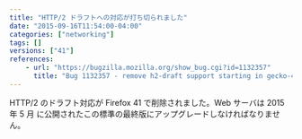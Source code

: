 ```yaml
---
title: "HTTP/2 ドラフトへの対応が打ち切られました"
date: "2015-09-16T11:54:00-04:00"
categories: ["networking"]
tags: []
versions: ["41"]
references:
    - url: "https://bugzilla.mozilla.org/show_bug.cgi?id=1132357"
      title: "Bug 1132357 - remove h2-draft support starting in gecko-40"
---
```

HTTP/2 のドラフト対応が Firefox 41 で削除されました。Web サーバは <time datetime="2015-05">2015 年 5 月</time> に公開されたこの標準の最終版にアップグレードしなければなりません。

